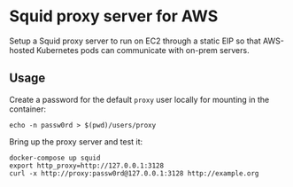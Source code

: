 # Squid proxy server for AWS

Setup a Squid proxy server to run on EC2 through a static EIP so that AWS-hosted Kubernetes pods can communicate with on-prem servers.

## Usage

Create a password for the default `proxy` user locally for mounting in the container:

```
echo -n passw0rd > $(pwd)/users/proxy
```

Bring up the proxy server and test it:

```
docker-compose up squid
export http_proxy=http://127.0.0.1:3128
curl -x http://proxy:passw0rd@127.0.0.1:3128 http://example.org
```
